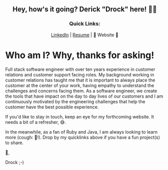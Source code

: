 <h2 align="center">Hey, how's it going? Derick "Drock" here! 🌊🌊 </h2>

<h3 align="center">Quick Links:</h3>
<p align="center">
  <a href="https://linkedin.com/in/dbcastillo">LinkedIn</a> | 
  <a href="https://bit.ly/dbcastillo">Resume</a> | 
  🚧 Website 🚧
</p>

# Who am I? Why, thanks for asking! 

Full stack software engineer with over ten years experience in customer relations and customer support facing roles. My background working in customer relations has taught me that it is important to always place the customer at the center of your work, having empathy to understand the challenges and concerns facing them. As a software engineer, we create the tools that have impact on the day to day lives of our customers and I am continuously motivated by the engineering challenges that help the customer have the best possible experience.

If you'd like to stay in touch, keep an eye for my forthcoming website. It needs a bit of a refresher, 😅.

In the meanwhile, as a fan of Ruby and Java, I am always looking to learn more (cough: 🐍!). Drop by my quicklinks above if you have a fun project(s) to share. 

🌊,

Drock  ;-)
